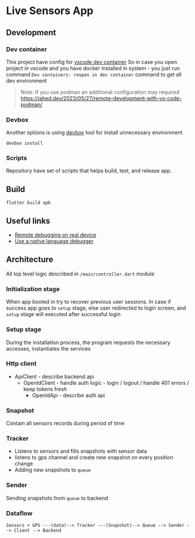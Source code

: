 # Live Sensors App

Development
----

### Dev container 
This project have config for [vscode dev container](https://code.visualstudio.com/docs/devcontainers/containers)
So in case you open project in vscode and you have docker installed in system - you just run command `Dev containers: reopen in dev container` command to get all dev environment
> Note: If you use podman an additional configuration may required
> https://jahed.dev/2023/05/27/remote-development-with-vs-code-podman/


### Devbox 
Another options is using [devbox](https://github.com/jetpack-io/devbox) tool for install unnecessary environment
```
devbox install
```


### Scripts
Repository have set of scripts that helps build, test, and release app.


Build
----
```
flutter build apk 
```

## Useful links
- [Remote debugging on real device](https://dev.to/petrussola/how-to-debug-flutter-app-with-real-android-phone-693)
- [Use a native language debugger](https://docs.flutter.dev/testing/native-debugging)


## Architecture
All top level logic described in `/main/controller.dart` module

### Initialization stage
When app booted in try to recover previous user sessions.
In case if success app goes to `setup` stage, else user redirected to login screen,
and `setup` stage will executed after successful login 

### Setup stage
During the installation process, the program requests the necessary accesses, instantiates the services

### Http client

- ApiClient - describe backend api
  - OpenIdClient - handle auth logic - login / logout / handle 401 errors / keep tokens fresh
    -  OpenIdApi - describe auth api

### Snapshot

Contain all sensors records during period of time


### Tracker 

- Listens to sensors and fills snapshots with sensor data
- listens to gps channel and create new snapshot on every position change
- Adding new snapshots to `queue`

### Sender

Sending snapshots from `queue` to backend


### Dataflow
```
Sensors + GPS ---(data)--> Tracker ---(Snapshot)--> Queue --> Sender --> Client --> Backend
```
